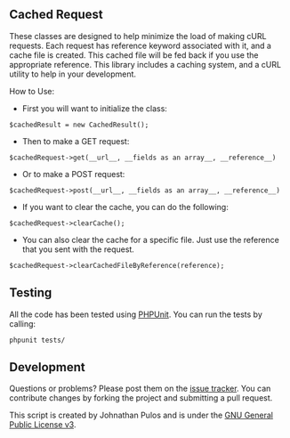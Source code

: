Cached Request
--------------

These classes are designed to help minimize the load of making cURL requests.  Each request has reference keyword associated with it, and a cache file is created.  This cached file will be fed back if you use the appropriate reference.  This library includes a caching system, and a cURL utility to help in your development.

How to Use:

- First you will want to initialize the class:

`$cachedResult = new CachedResult();`

- Then to make a GET request:

`$cachedRequest->get(__url__, __fields as an array__, __reference__)`

- Or to make a POST request:

`$cachedRequest->post(__url__, __fields as an array__, __reference__)`

- If you want to clear the cache, you can do the following:

`$cachedRequest->clearCache();`

- You can also clear the cache for a specific file.  Just use the reference that you sent with the request.

`$cachedRequest->clearCachedFileByReference(reference);`

Testing
-------

All the code has been tested using [PHPUnit](www.phpunit.de).  You can run the tests by calling:

`phpunit tests/`

Development
-----------

Questions or problems? Please post them on the [issue tracker](https://github.com/codemis/php_toolbox/issues). You can contribute changes by forking the project and submitting a pull request.

This script is created by Johnathan Pulos and is under the [GNU General Public License v3](http://www.gnu.org/licenses/gpl-3.0-standalone.html).